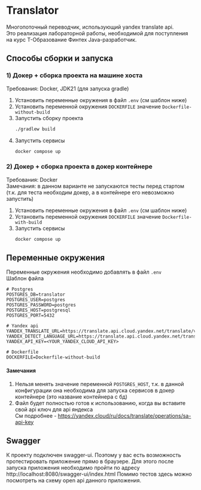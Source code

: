 # Translator

Многопоточный переводчик, использующий yandex translate api. \
Это реализация лабораторной работы, необходимой для поступления на курс Т-Образование Финтех Java-разработчик.

## Способы сборки и запуска

### 1) Докер + сборка проекта на машине хоста

Требования: Docker, JDK21 (для запуска gradle)

1. Установить переменные окружения в файл `.env` (см шаблон ниже)
2. Установить переменной окружения `DOCKERFILE` значение `Dockerfile-without-build`
3. Запустить сборку проекта
    ```bash
    ./gradlew build
    ```
4. Запустить сервисы
    ```bash
    docker compose up
    ```

### 2) Докер + сборка проекта в докер контейнере

Требования: Docker \
Замечания: в данном варианте не запускаются тесты перед стартом (т.к. для теста необходим докер, а в контейнере его
невозможно запустить)

1. Установить переменные окружения в файл `.env` (см шаблон ниже)
2. Установить переменной окружения `DOCKERFILE` значение `Dockerfile-with-build`
3. Запустить сервисы
    ```bash
    docker compose up
    ```
   
## Переменные окружения
Переменные окружения необходимо добавлять в файл `.env` \
Шаблон файла
```text
# Postgres
POSTGRES_DB=translator
POSTGRES_USER=postgres
POSTGRES_PASSWORD=postgres
POSTGRES_HOST=postgresql
POSTGRES_PORT=5432

# Yandex api
YANDEX_TRANSLATE_URL=https://translate.api.cloud.yandex.net/translate/v2/translate
YANDEX_DETECT_LANGUAGE_URL=https://translate.api.cloud.yandex.net/translate/v2/detect
YANDEX_API_KEY=<YOUR_YANDEX_CLOUD_API_KEY>

# Dockerfile
DOCKERFILE=Dockerfile-without-build
```

#### Замечания
1. Нельзя менять значение переменной `POSTGRES_HOST`, т.к. в данной конфигурации она необходима для запуска сервисов в докер контейнере (это название контейнера с бд)
2. Файл будет полностью готов к использованию, когда вы вставите свой api ключ для api яндекса \
См подробнее - https://yandex.cloud/ru/docs/translate/operations/sa-api-key


## Swagger
К проекту подключен swagger-ui. 
Поэтому у вас есть возможность протестировать приложение прямо в браузере.
Для этого после запуска приложения необходимо пройти по адресу http://localhost:8080/swagger-ui/index.html
Помимо тестов здесь можно посмотреть на схему open api данного приложения.
